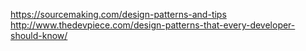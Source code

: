 https://sourcemaking.com/design-patterns-and-tips
http://www.thedevpiece.com/design-patterns-that-every-developer-should-know/